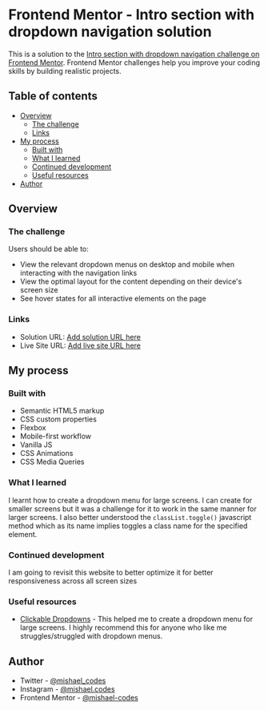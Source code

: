 # Frontend Mentor - Intro section with dropdown navigation solution

This is a solution to the [Intro section with dropdown navigation challenge on Frontend Mentor](https://www.frontendmentor.io/challenges/intro-section-with-dropdown-navigation-ryaPetHE5). Frontend Mentor challenges help you improve your coding skills by building realistic projects. 

## Table of contents

- [Overview](#overview)
  - [The challenge](#the-challenge)
  - [Links](#links)
- [My process](#my-process)
  - [Built with](#built-with)
  - [What I learned](#what-i-learned)
  - [Continued development](#continued-development)
  - [Useful resources](#useful-resources)
- [Author](#author)


## Overview

### The challenge

Users should be able to:

- View the relevant dropdown menus on desktop and mobile when interacting with the navigation links
- View the optimal layout for the content depending on their device's screen size
- See hover states for all interactive elements on the page

### Links

- Solution URL: [Add solution URL here](https://your-solution-url.com)
- Live Site URL: [Add live site URL here](https://your-live-site-url.com)

## My process

### Built with

- Semantic HTML5 markup
- CSS custom properties
- Flexbox
- Mobile-first workflow
- Vanilla JS
- CSS Animations
- CSS Media Queries


### What I learned

I learnt how to create a dropdown menu for large screens. I can create for smaller screens but it was a challenge for it to work
in the same manner for larger screens. I also better understood the ```classList.toggle()``` javascript method which as its name implies toggles a class name for the specified element. 

### Continued development

I am going to revisit this website to better optimize it for better responsiveness across all screen sizes

### Useful resources

- [Clickable Dropdowns](https://www.w3schools.com/howto/howto_js_dropdown.asp) - This helped me to create a dropdown menu for large screens. I highly recommend this for anyone who like me struggles/struggled with dropdown menus.

## Author

- Twitter - [@mishael_codes](https://www.twitter.com/mishael_codes)
- Instagram - [@mishael.codes](https://www.instagram.com/mishael.codes)
- Frontend Mentor - [@mishael-codes](https://www.frontendmentor.io/profile/mishael-codes)